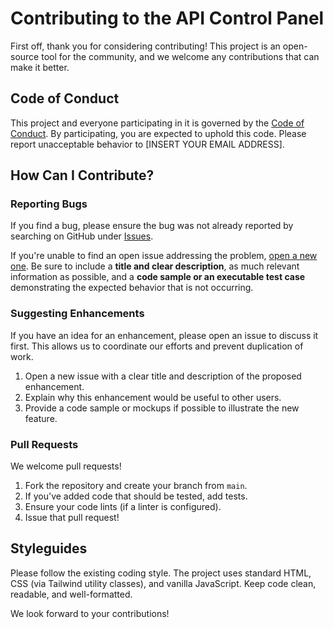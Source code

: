 # Contributing to the API Control Panel

First off, thank you for considering contributing! This project is an open-source tool for the community, and we welcome any contributions that can make it better.

## Code of Conduct

This project and everyone participating in it is governed by the [Code of Conduct](CODE_OF_CONDUCT.md). By participating, you are expected to uphold this code. Please report unacceptable behavior to [INSERT YOUR EMAIL ADDRESS].

## How Can I Contribute?

### Reporting Bugs

If you find a bug, please ensure the bug was not already reported by searching on GitHub under [Issues](https://github.com/ankurhalder/api-control-panel/issues).

If you're unable to find an open issue addressing the problem, [open a new one](https://github.com/ankurhalder/api-control-panel/issues/new). Be sure to include a **title and clear description**, as much relevant information as possible, and a **code sample or an executable test case** demonstrating the expected behavior that is not occurring.

### Suggesting Enhancements

If you have an idea for an enhancement, please open an issue to discuss it first. This allows us to coordinate our efforts and prevent duplication of work.

1.  Open a new issue with a clear title and description of the proposed enhancement.
2.  Explain why this enhancement would be useful to other users.
3.  Provide a code sample or mockups if possible to illustrate the new feature.

### Pull Requests

We welcome pull requests!

1.  Fork the repository and create your branch from `main`.
2.  If you've added code that should be tested, add tests.
3.  Ensure your code lints (if a linter is configured).
4.  Issue that pull request!

## Styleguides

Please follow the existing coding style. The project uses standard HTML, CSS (via Tailwind utility classes), and vanilla JavaScript. Keep code clean, readable, and well-formatted.

We look forward to your contributions!
